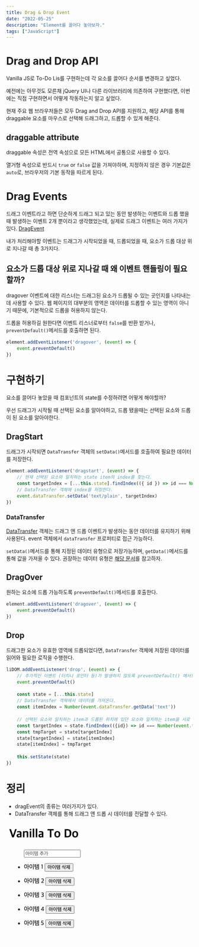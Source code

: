 ```yaml
---
title: Drag & Drop Event
date: "2022-05-25"
description: "Element를 끌어다 놓아보자."
tags: ["JavaScript"]
---
```


# Drag and Drop API

Vanilla JS로 To-Do Lis를 구현하는데 각 요소를 끌어다 순서를 변경하고 싶었다.

예전에는 아무것도 모른채 jQuery UI나 다른 라이브러리에 의존하여 구현했다면, 이번에는 직접 구현하면서 어떻게 작동하는지 알고 싶었다.

현재 주요 웹 브라우저들은 모두 Drag and Drop API를 지원하고, 해당 API를 통해 draggable 요소를 마우스로 선택해 드래그하고, 드롭할 수 있게 해준다.

## draggable attribute

draggable 속성은 전역 속성으로 모든 HTML에서 공통으로 사용할 수 있다.

열거형 속성으로 반드시 `true` or `false` 값을 가져야하며, 지정하지 않은 경우 기본값은 `auto`로, 브라우저의 기본 동작을 따르게 된다.

# Drag Events

드래그 이벤트라고 하면 단순하게 드래그 되고 있는 동안 발생하는 이벤트와 드롭 했을때 발생하는 이벤트 2개 뿐이라고 생각했었는데, 실제로 드래그 이벤트는 여러 가지가 있다. [DragEvent](https://developer.mozilla.org/ko/docs/Web/API/DragEvent)

내가 처리해야할 이벤트는 드래그가 시작되었을 때, 드롭되었을 때, 요소가 드롭 대상 위로 지나갈 때 총 3가지다.

## 요소가 드롭 대상 위로 지나갈 때 왜 이벤트 핸들링이 필요할까?

dragover 이벤트에 대한 리스너는 드래그된 요소가 드롭될 수 있는 곳인지를 나타내는데 사용할 수 있다. 웹 페이지의 대부분의 영역은 데이터를 드롭할 수 있는 영역이 아니기 때문에, 기본적으로 드롭을 허용하지 않는다.

드롭을 허용하길 원한다면 이벤트 리스너로부터 `false`를 반환 받거나, `preventDefault()`메서드를 호출하면 된다.

```javascript
element.addEventListener('dragover', (event) => {
    event.preventDefault()
})
```

# 구현하기

요소를 끌어다 놓았을 때 컴포넌트의 state를 수정하려면 어떻게 해야할까?

우선 드래그가 시작될 때 선택된 요소를 알아야하고, 드롭 됐을때는 선택된 요소와 드롭이 된 요소를 알아야한다.

## DragStart

드래그가 시작되면 `DataTransfer` 객체의 `setData()`메서드를 호출하여 필요한 데이터를 저장한다.

```javascript
element.addEventListener('dragstart', (event) => {
    // 현재 선택된 요소와 일치하는 state item의 index를 찾는다.
    const targetIndex = [...this.state].findIndex(({ id }) => id === Number(event.target.dataset.id))
    // DataTransfer 객체에 index를 저장한다.
    event.dataTransfer.setData('text/plain', targetIndex)
})
```

### DataTransfer

[DataTransfer](https://developer.mozilla.org/ko/docs/Web/API/DataTransfer) 객체는 드래그 앤 드롭 이벤트가 발생하는 동안 데이터를 유지하기 위해 사용된다. event 객체에서 `dataTransfer` 프로퍼티로 접근 가능하다.

`setData()`메서드를 통해 지정된 데이터 유형으로 저장가능하며, `getData()`메서드를 통해 값을 가져올 수 있다. 권장하는 데이터 유형은 [해당 문서](https://developer.mozilla.org/en-US/docs/Web/API/HTML_Drag_and_Drop_API/Recommended_drag_types)를 참고하자.

## DragOver

원하는 요소에 드롭 가능하도록 `preventDefault()`메서드를 호출한다.

```javascript
element.addEventListener('dragover', (event) => {
    event.preventDefault()
})
```

## Drop

드래그한 요소가 유효한 영역에 드롭되었다면, `DataTransfer` 객체에 저장된 데이터를 읽어와 필요한 로직을 수행한다.

```javascript
liDOM.addEventListener('drop', (event) => {
    // 추가적인 이벤트 (터치나 포인터 등)가 발생하지 않도록 preventDefault() 메서드 호출
    event.preventDefault()
    
    const state = [...this.state]
    // DataTransfer 객체에서 데이터를 가져온다.
    const itemIndex = Number(event.dataTransfer.getData('text'))
    
    // 선택된 요소와 일치하는 item과 드롭된 위치에 있던 요소와 일치하는 item을 서로 교체한다.
    const targetIndex = state.findIndex(({id}) => id === Number(event.target.dataset.id))
    const tmpTarget = state[targetIndex]
    state[targetIndex] = state[itemIndex]
    state[itemIndex] = tmpTarget

    this.setState(state)
})
```

# 정리

* dragEvent의 종류는 여러가지가 있다.
* DataTransfer 객체를 통해 드래그 앤 드롭 시 데이터를 전달할 수 있다.

![결과물](Screen-Recording.gif)